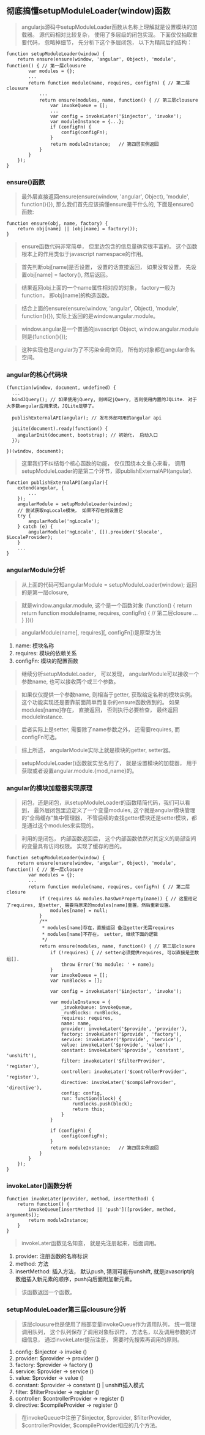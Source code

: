 彻底搞懂setupModuleLoader(window)函数
----------------------------------------
> angularjs源码中setupModuleLoader函数从名称上理解就是设置模块的加载器。 源代码相对比较复杂， 使用了多层级的闭包实现。 下面仅仅抽取重要代码， 忽略掉细节， 先分析下这个多层闭包， 以下为精简后的结构：

```
function setupModuleLoader(window) {
    return ensure(ensure(window, 'angular', Object), 'module', function() { // 第一层clousure
        var modules = {};
        ...
        return function module(name, requires, configFn) { // 第二层clousure
            ...
            return ensure(modules, name, function() { // 第三层clousure
                var invokeQueue = [];
                ...
                var config = invokeLater('$injector', 'invoke');
                var moduleInstance = {...};
                if (configFn) {
                    config(configFn);
                }
                return moduleInstance;   // 第四层实例返回
            }
        }
    });
}
```
### ensure()函数
> 最外层直接返回ensure(ensure(window, 'angular', Object), 'module', function(){}), 那么我们首先应该搞懂ensure是干什么的, 下面是ensure()函数:

```
function ensure(obj, name, factory) {
    return obj[name] || (obj[name] = factory());
}
```

> ensure函数代码非常简单， 但里边包含的信息量确实很丰富的。 这个函数根本上的作用类似于javascript namespace的作用。

> 首先判断obj[name]是否设置， 设置的话直接返回， 如果没有设置， 先设置obj[name] = factory(), 然后返回。

> 结果返回obj上面的一个name属性相对应的对象， factory一般为function， 即obj[name]的构造函数。

> 结合上面的ensure(ensure(window, 'angular', Object), 'module', function(){}), 实际上返回的是window.angular.module。

> window.angular是一个普通的javascript Object, window.angular.module则是(function(){}); 

> 这种实现也是angular为了不污染全局空间， 所有的对象都在angular命名空间。


### angular的核心代码块

```
(function(window, document, undefined) {
  ...
  bindJQuery(); // 如果使用jQuery, 则绑定jQuery, 否则使用内置的JQLite. 对于大多数angular应用来说，JQLite足够了。

  publishExternalAPI(angular); // 发布外部可用的angular api

  jqLite(document).ready(function() {
    angularInit(document, bootstrap); // 初始化， 启动入口
  });

})(window, document);
```
> 这里我们不纠结每个核心函数的功能， 仅仅围绕本文重心来看， 调用setupModuleLoader的是第二个环节，即publishExternalAPI(angular).

```
function publishExternalAPI(angular){
    extend(angular, {
        ...
    });
    angularModule = setupModuleLoader(window);
    // 尝试获取ngLocale模块， 如果不存在则设置它
    try {
        angularModule('ngLocale');
    } catch (e) {
        angularModule('ngLocale', []).provider('$locale', $LocaleProvider);
    }
    ...
}
```

### angularModule分析
> 从上面的代码可知angularModule = setupModuleLoader(window); 返回的是第一层closure, 

> 就是window.angular.module, 这个是一个函数对象
(function() { return return function module(name, requires, configFn) { // 第二层closure ... } })()

> angularModule(name[, requires][, configFn])是原型方法

1. name: 模块名称
2. requires: 模块的依赖关系
3. configFn: 模块的配置函数

> 继续分析setupModuleLoader， 可以发现， angularModule可以接收一个参数name, 也可以接收两个或三个参数。

> 如果仅仅提供一个参数name, 则相当于getter, 获取给定名称的模块实例。 这个功能实现还是要靠前面简单而复杂的ensure函数做到的。 如果modules[name]存在， 直接返回， 否则执行必要检查， 最终返回moduleInstance. 

> 后者实际上是setter, 需要除了name参数之外， 还需要requires, 而configFn可选。

> 综上所述， angularModule实际上就是模块的getter, setter器。 

> setupModuleLoader()函数就实至名归了， 就是设置模块的加载器， 用于获取或者设置angular.module.{mod_name}的。

### angular的模块加载器实现原理
> 闭包，还是闭包，从setupModuleLoader的函数精简代码，我们可以看到， 最外层闭包里边定义了一个变量modules, 这个就是angular模块管理的"全局缓存"集中管理器， 不管后续的查找getter模块还是setter模块，都是通过这个modules来实现的。

> 利用的是闭包， 内部函数返回后， 这个内部函数依然对其定义的局部空间的变量具有访问权限。 实现了缓存的目的。

```
function setupModuleLoader(window) {
    return ensure(ensure(window, 'angular', Object), 'module', function() { // 第一层closure
        var modules = {};
        ...
        return function module(name, requires, configFn) { // 第二层closure
            if (requires && modules.hasOwnProperty(name)) { // 这里给定了requires, 是setter, 需要将原来的modules[name]重置，然后重新设置。
                modules[name] = null;
            }
            /**
             * modules[name]存在，直接返回 备注getter无需requires
             * modules[name]不存在， setter, 继续下面的逻辑
             */
            return ensure(modules, name, function() { // 第三层closure            
                if (!requires) { // setter必须提供requires, 可以直接是空数组[].
                    throw Error('No module: ' + name);
                }
                var invokeQueue = [];
                var runBlocks = []; 

                var config = invokeLater('$injector', 'invoke');
                
                var moduleInstance = {
                    _invokeQueue: invokeQueue,
                    _runBlocks: runBlocks,
                    requires: requires,
                    name: name,
                    provider: invokeLater('$provide', 'provider'),
                    factory: invokeLater('$provide', 'factory'),
                    service: invokeLater('$provide', 'service'),
                    value: invokeLater('$provide', 'value'),
                    constant: invokeLater('$provide', 'constant', 'unshift'),
                    filter: invokeLater('$filterProvider', 'register'),
                    controller: invokeLater('$controllerProvider', 'register'),
                    directive: invokeLater('$compileProvider', 'directive'),
                    config: config,
                    run: function(block) {
                        runBlocks.push(block);
                        return this;
                    }
                }

                if (configFn) {
                    config(configFn);
                }
                return moduleInstance;   // 第四层实例返回
            }
        }
    });
}
```

### invokeLater()函数分析
```
function invokeLater(provider, method, insertMethod) {
    return function() {
        invokeQueue[insertMethod || 'push']([provider, method, arguments]);
        return moduleInstance;
    }
}
```
> invokeLater函数见名知意， 就是先注册起来，后面调用。
1. provider: 注册函数的名称标识
2. method: 方法
3. insertMethod: 插入方法， 默认push, 猜测可能有unshift, 就是javascript向数组插入新元素的顺序，push向后面附加新元素。

> 该函数返回一个函数。

### setupModuleLoader第三层clousure分析
> 该层clousure也是使用了局部变量invokeQueue作为调用队列， 统一管理调用队列， 这个队列保存了调用对象标识符， 方法名，以及调用参数的详细信息， 通过invokeLater提前注册， 需要时先搜索再调用的原则。

1. config: $injector -> invoke ()
2. provider: $provider -> provider ()
3. factory: $provider -> factory ()
4. service: $provider -> service ()
5. value: $provider -> value ()
6. constant: $provider -> constant () | unshift插入模式
7. filter: $filterProvider -> register ()
8. controller: $controllerProvider -> register ()
9. directive: $compileProvider -> register ()

> 在invokeQueue中注册了$injector, $provider, $filterProvider, $controllerProvider, $compileProvider相应的几个方法。

